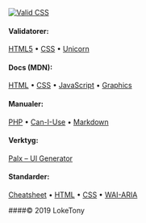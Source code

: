 [![Valid CSS](img/w3c-css-validator.gif "Valid CSS")](https://jigsaw.w3.org/css-validator/check/referer)

#### Validatorer:
[HTML5](https://validator.w3.org/check/referer) •
[CSS](https://jigsaw.w3.org/css-validator/check/referer) •
[Unicorn](https://validator.w3.org/unicorn/check?ucn_uri=referer&amp;tests=valnu&tests=css-validator&warning=1&profile=css3&usermedium=all&ucn_task=custom#)  

#### Docs (MDN):
[HTML](https://developer.mozilla.org/en-US/docs/Web/HTML) •
[CSS](https://developer.mozilla.org/en-US/docs/Web/CSS) •
[JavaScript](https://developer.mozilla.org/en-US/docs/Web/JavaScript) •
[Graphics](https://developer.mozilla.org/en-US/docs/Web/Guide/Graphics)  

#### Manualer:
[PHP](https://www.php.net/manual/en/) •
[Can-I-Use](https://caniuse.com) •
[Markdown](https://www.markdownguide.org/basic-syntax)  

#### Verktyg:
[Palx – UI Generator](https://palx.jxnblk.com)  

#### Standarder:
[Cheatsheet](https://www.w3.org/2009/cheatsheet/) •
[HTML](https://www.w3.org/html/) •
[CSS](https://www.w3.org/Style/CSS/Overview.en.html) •
[WAI-ARIA](https://www.w3.org/TR/wai-aria/)  

####&copy; 2019 LokeTony

